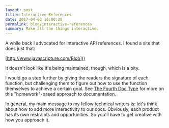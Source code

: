 ```yaml
---
layout: post
title: Interactive References
date: 2017-04-03 16:00:29
permalink: blog/interactive-references
summary: Make all the things interactive.
---
```


A while back I advocated for interactive API references. I found a site
that does just that:

[http://www.javascripture.com/Blob]()

It doesn't look like it's being maintained, though, which is a pity.

I would go a step further by giving the readers the signature of each
function, but challenging them to figure out how to use the function
themselves to achieve a certain goal. See [The Fourth Doc
Type](/blog/the-fourth-doc-type) for more on this "homework"-based approach
to documentation.

In general, my main message to my fellow technical writers is: let's think
about how to add more interactivity to our docs. Obviously, each product
has its own restraints and opportunities. So you'll have to get creative
with how you approach it.
